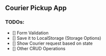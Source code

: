 ## Courier Pickup App

### TODOs:

- [] Form Validation
- [] Save it to LocalStorage (Storage Options)
- [] Show Courier request based on state
- [] Other CRUD Operations
